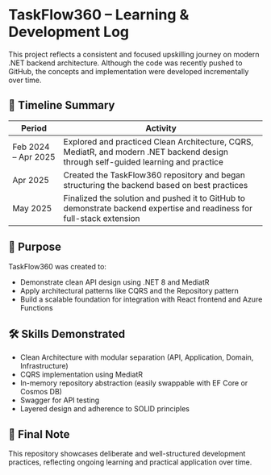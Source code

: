 # TaskFlow360 – Learning & Development Log

This project reflects a consistent and focused upskilling journey on modern .NET backend architecture. Although the code was recently pushed to GitHub, the concepts and implementation were developed incrementally over time.

## 📅 Timeline Summary

| Period              | Activity |
|---------------------|----------|
| Feb 2024 – Apr 2025 | Explored and practiced Clean Architecture, CQRS, MediatR, and modern .NET backend design through self-guided learning and practice |
| Apr 2025            | Created the TaskFlow360 repository and began structuring the backend based on best practices |
| May 2025            | Finalized the solution and pushed it to GitHub to demonstrate backend expertise and readiness for full-stack extension |

## 🎯 Purpose

TaskFlow360 was created to:
- Demonstrate clean API design using .NET 8 and MediatR
- Apply architectural patterns like CQRS and the Repository pattern
- Build a scalable foundation for integration with React frontend and Azure Functions

## 🛠 Skills Demonstrated

- Clean Architecture with modular separation (API, Application, Domain, Infrastructure)
- CQRS implementation using MediatR
- In-memory repository abstraction (easily swappable with EF Core or Cosmos DB)
- Swagger for API testing
- Layered design and adherence to SOLID principles


## 💬 Final Note

This repository showcases deliberate and well-structured development practices, reflecting ongoing learning and practical application over time.